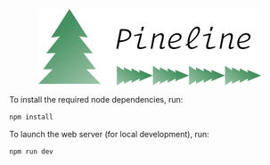 <p align="center">
  <a href="https://n3pdf.github.io/pineline/">
    <img alt="Pineline"
    src="./sphinx/docs/source/_static/logo.png"
    width=400>
  </a>
</p>

To install the required node dependencies, run:

```sh
npm install
```

To launch the web server (for local development), run:

```sh
npm run dev
```
